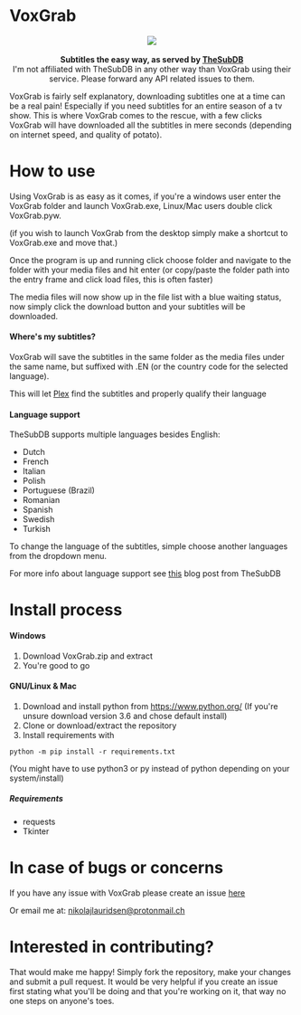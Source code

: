# VoxGrab

<p align="center">
  <img src="https://github.com/nikolajlauridsen/VoxGrab/blob/master/screenshot.PNG?raw=true">
  <br><br>
  <b>Subtitles the easy way, as served by <a href="http://thesubdb.com/">TheSubDB</a></b><br>
  I'm not affiliated with TheSubDB in any other way than VoxGrab using their service. Please forward any API related issues to them.
  <br>
</p>

VoxGrab is fairly self explanatory, downloading subtitles one at a time can be a real pain! 
 Especially if you need subtitles for an entire season of a tv show. 
 This is where VoxGrab comes to the rescue, with a few clicks VoxGrab will have downloaded 
 all the subtitles in mere seconds (depending on internet speed, and quality of potato). 

# How to use
Using VoxGrab is as easy as it comes, if you're a windows user enter the VoxGrab folder and 
launch VoxGrab.exe, Linux/Mac users double click VoxGrab.pyw.

(if you wish to launch VoxGrab from the desktop simply make a shortcut to VoxGrab.exe and move that.) 

Once the program is up and running click choose folder and navigate to the folder with your 
media files and hit enter (or copy/paste the folder path into the entry frame and click load files, this is often faster)

The media files will now show up in the file list with a blue waiting status, 
now simply click the download button and your subtitles will be downloaded.

#### Where's my subtitles?
VoxGrab will save the subtitles in the same folder as the media files under the same name, 
but suffixed with .EN (or the country code for the selected language).

This will let [Plex](https://www.plex.tv/) find the subtitles and properly qualify their language

#### Language support
TheSubDB supports multiple languages besides English:
* Dutch
* French
* Italian
* Polish
* Portuguese (Brazil)
* Romanian
* Spanish
* Swedish
* Turkish

To change the language of the subtitles, simple choose another languages from the dropdown menu.

For more info about language support see [this](http://blog.thesubdb.com/post/8835404358/n-gram-based-text-categorization) blog post from TheSubDB

# Install process
#### Windows
1. Download VoxGrab.zip and extract
2. You're good to go

#### GNU/Linux & Mac
1. Download and install python from https://www.python.org/ (If you're unsure download version 3.6 and chose default install)
2. Clone or download/extract the repository
3. Install requirements with 
```
python -m pip install -r requirements.txt
```
(You might have to use python3 or py instead of python depending on your system/install)

##### Requirements
* requests
* Tkinter

# In case of bugs or concerns
If you have any issue with VoxGrab please create an issue [here](https://github.com/nikolajlauridsen/VoxGrab/issues)

Or email me at: nikolajlauridsen@protonmail.ch

# Interested in contributing?
That would make me happy! Simply fork the repository, make your changes and submit a pull request.
It would be very helpful if you create an issue first stating what you'll be doing and 
that you're working on it, that way no one steps on anyone's toes.
